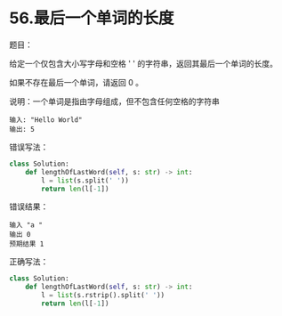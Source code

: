 # 56.最后一个单词的长度

题目：

给定一个仅包含大小写字母和空格 ' ' 的字符串，返回其最后一个单词的长度。

如果不存在最后一个单词，请返回 0 。

说明：一个单词是指由字母组成，但不包含任何空格的字符串

```
输入: "Hello World"
输出: 5
```

错误写法：

```python
class Solution:
    def lengthOfLastWord(self, s: str) -> int:
        l = list(s.split(' '))
        return len(l[-1])
```

错误结果：

```
输入 "a "
输出 0
预期结果 1
```

正确写法：

```python
class Solution:
    def lengthOfLastWord(self, s: str) -> int:
        l = list(s.rstrip().split(' '))
        return len(l[-1])
```

